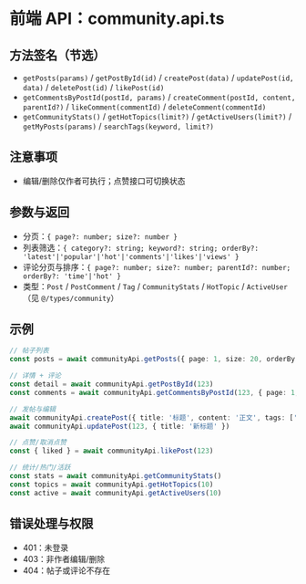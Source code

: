 # 前端 API：community.api.ts

## 方法签名（节选）
- `getPosts(params)` / `getPostById(id)` / `createPost(data)` / `updatePost(id, data)` / `deletePost(id)` / `likePost(id)`
- `getCommentsByPostId(postId, params)` / `createComment(postId, content, parentId?)` / `likeComment(commentId)` / `deleteComment(commentId)`
- `getCommunityStats()` / `getHotTopics(limit?)` / `getActiveUsers(limit?)` / `getMyPosts(params)` / `searchTags(keyword, limit?)`

## 注意事项
- 编辑/删除仅作者可执行；点赞接口可切换状态

## 参数与返回
- 分页：`{ page?: number; size?: number }`
- 列表筛选：`{ category?: string; keyword?: string; orderBy?: 'latest'|'popular'|'hot'|'comments'|'likes'|'views' }`
- 评论分页与排序：`{ page?: number; size?: number; parentId?: number; orderBy?: 'time'|'hot' }`
- 类型：`Post` / `PostComment` / `Tag` / `CommunityStats` / `HotTopic` / `ActiveUser`（见 `@/types/community`）

## 示例
```ts
// 帖子列表
const posts = await communityApi.getPosts({ page: 1, size: 20, orderBy: 'hot' })

// 详情 + 评论
const detail = await communityApi.getPostById(123)
const comments = await communityApi.getCommentsByPostId(123, { page: 1, size: 50, orderBy: 'time' })

// 发帖与编辑
await communityApi.createPost({ title: '标题', content: '正文', tags: ['前端'] } as any)
await communityApi.updatePost(123, { title: '新标题' })

// 点赞/取消点赞
const { liked } = await communityApi.likePost(123)

// 统计/热门/活跃
const stats = await communityApi.getCommunityStats()
const topics = await communityApi.getHotTopics(10)
const active = await communityApi.getActiveUsers(10)
```

## 错误处理与权限
- 401：未登录
- 403：非作者编辑/删除
- 404：帖子或评论不存在

